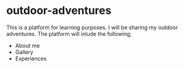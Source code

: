 # outdoor-adventures
This is a platform for learning purposes. I will  be sharing my outdoor adventures. The platform will inlude the following;
* About me
* Gallery
* Experiences

